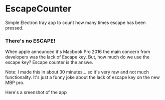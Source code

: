 # EscapeCounter
Simple Electron tray app to count how many times escape has been pressed.

### There's no ESCAPE!

When apple announced it's Macbook Pro 2016 the main concern from developers was the lack of Escape key. 
But, how much do we use the escape key? Escape counter is the answe. 

Note: I made this in about 30 minutes... so it's very raw and not much functionality. It's just a funny joke about 
the lack of escape key on the new MBP pro.

Here's a sreenshot of the app 

